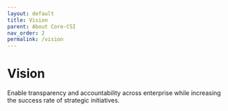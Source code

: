```yaml
---
layout: default
title: Vision
parent: About Core-CSI
nav_order: 2
permalink: /vision
---
```


# Vision

Enable transparency and accountability across enterprise while increasing the success rate of strategic initiatives.

